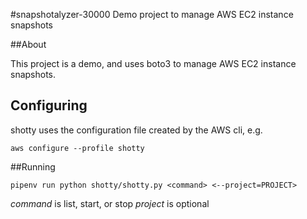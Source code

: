 #snapshotalyzer-30000
Demo project to manage AWS EC2 instance snapshots

##About

This project is a demo, and uses boto3 to manage AWS EC2 instance snapshots.

## Configuring

shotty uses the configuration file created by the AWS cli, e.g.

`aws configure --profile shotty`

##Running

`pipenv run python shotty/shotty.py <command> <--project=PROJECT>`

*command* is list, start, or stop
*project* is optional
